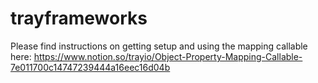 # trayframeworks
Please find instructions on getting setup and using the mapping callable here: https://www.notion.so/trayio/Object-Property-Mapping-Callable-7e011700c14747239444a16eec16d04b
